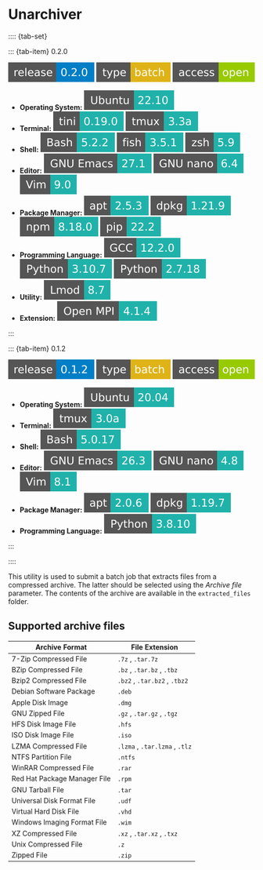 # Unarchiver

:::: {tab-set}

::: {tab-item} 0.2.0

[![Unarchiver v0.2.0](badges/release-0.2.0-blue.svg)](https://cloud.sdu.dk/app/jobs/create?app=unarchiver&version=0.2.0)
![type](badges/type-batch-yellow.svg)
![access](badges/access-open-green.svg)
* **Operating System:** ![](./badges/Ubuntu-22.10-lightseagreen.svg)
* **Terminal:** ![](./badges/tini-0.19.0-lightseagreen.svg) ![](./badges/tmux-3.3a-lightseagreen.svg)
* **Shell:** ![](./badges/bash-5.2.2-lightseagreen.svg) ![](./badges/fish-3.5.1-lightseagreen.svg) ![](./badges/zsh-5.9-lightseagreen.svg)
* **Editor:** ![](./badges/emacs-27.1-lightseagreen.svg) ![](./badges/nano-6.4-lightseagreen.svg) ![](./badges/vim-9.0-lightseagreen.svg)
* **Package Manager:** ![](./badges/apt-2.5.3-lightseagreen.svg) ![](./badges/dpkg-1.21.9-lightseagreen.svg) ![](./badges/npm-8.18.0-lightseagreen.svg) ![](./badges/pip-22.2-lightseagreen.svg)
* **Programming Language:** ![](./badges/GCC-12.2.0-lightseagreen.svg) ![](./badges/Python-3.10.7-lightseagreen.svg) ![](./badges/Python-2.7.18-lightseagreen.svg)
* **Utility:** ![](./badges/Lmod-8.7-lightseagreen.svg)
* **Extension:** ![](./badges/OpenMPI-4.1.4-lightseagreen.svg)

:::

::: {tab-item} 0.1.2

[![Unarchiver v0.1.2](badges/release-0.1.2-blue.svg)](https://cloud.sdu.dk/app/jobs/create?app=unarchiver&version=0.1.2)
![type](badges/type-batch-yellow.svg)
![access](badges/access-open-green.svg)
* **Operating System:** ![](./badges/Ubuntu-20.04-lightseagreen.svg)
* **Terminal:** ![](./badges/tmux-3.0a-lightseagreen.svg)
* **Shell:** ![](./badges/bash-5.0.17-lightseagreen.svg)
* **Editor:** ![](./badges/emacs-26.3-lightseagreen.svg) ![](./badges/nano-4.8-lightseagreen.svg) ![](./badges/vim-8.1-lightseagreen.svg)
* **Package Manager:** ![](./badges/apt-2.0.6-lightseagreen.svg) ![](./badges/dpkg-1.19.7-lightseagreen.svg)
* **Programming Language:** ![](./badges/Python-3.8.10-lightseagreen.svg)

:::

::::

This utility is used to submit a batch job that extracts files from a compressed archive. The latter should be selected using the *Archive file* parameter.
The contents of the archive are available in the `extracted_files` folder.

## Supported archive files

| **Archive Format**               | **File Extension**                      |
|----------------------------------|-----------------------------------------|
| 7-Zip Compressed File            | ``.7z`` \, ``.tar.7z``                  |
| BZip Compressed File             | ``.bz`` \, ``.tar.bz`` \, ``.tbz``      |
| Bzip2 Compressed File            | ``.bz2`` \, ``.tar.bz2`` \, ``.tbz2``   |
| Debian Software Package          | ``.deb``                                |
| Apple Disk Image                 | ``.dmg``                                |
| GNU Zipped File                  | ``.gz`` \, ``.tar.gz`` \, ``.tgz``      |
| HFS Disk Image File              | ``.hfs``                                |
| ISO Disk Image File              | ``.iso``                                |
| LZMA Compressed File             | ``.lzma`` \, ``.tar.lzma`` \, ``.tlz``  |
| NTFS Partition File              | ``.ntfs``                               |
| WinRAR Compressed File           | ``.rar``                                |
| Red Hat Package Manager File     | ``.rpm``                                |
| GNU Tarball File                 | ``.tar``                                |
| Universal Disk Format File       | ``.udf``                                |
| Virtual Hard Disk File           | ``.vhd``                                |
| Windows Imaging Format File      | ``.wim``                                |
| XZ Compressed File               | ``.xz`` \, ``.tar.xz`` \, ``.txz``      |
| Unix Compressed File             | ``.z``                                  |
| Zipped File                      | ``.zip``                                |
